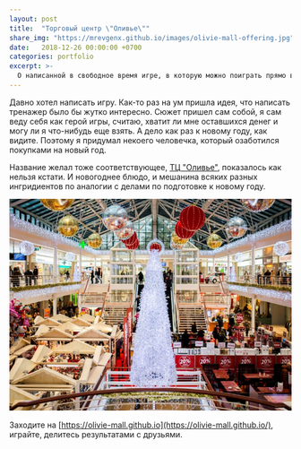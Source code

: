 ```yaml
---
layout: post
title:  "Торговый центр \"Оливье\""
share_img: "https://mrevgenx.github.io/images/olivie-mall-offering.jpg"
date:   2018-12-26 00:00:00 +0700
categories: portfolio
excerpt: >-
  О написанной в свободное время игре, в которую можно поиграть прямо в браузере.
---
```

Давно хотел написать игру. Как-то раз на ум пришла идея, что написать тренажер было бы жутко интересно.
Сюжет пришел сам собой, я сам веду себя как герой игры, считаю, хватит ли мне оставшихся денег и могу ли я что-нибудь еще взять. А дело как раз к новому году, как видите. Поэтому я придумал некоего человечка, который озаботился покупками на новый год.

Название желал тоже соответствующее, [ТЦ "Оливье"](https://olivie-mall.github.io/), показалось как нельзя кстати. И новогоднее блюдо, и мешанина всяких разных ингридиентов по аналогии с делами по подготовке к новому году.

![olivie mall offering](/images/olivie-mall-offering.jpg "Olivie mall offering")

Заходите на [https://olivie-mall.github.io](https://olivie-mall.github.io/), играйте, делитесь результатами с друзьями.

<section id="isso-thread" data-isso-id="olivie-mall-game"></section>
